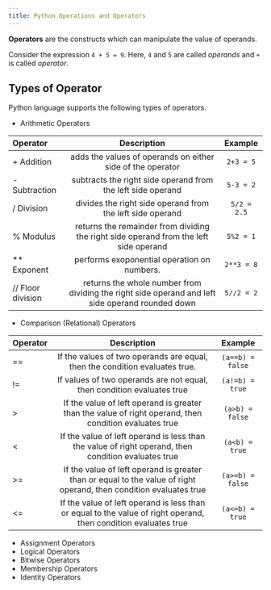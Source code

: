 ```yaml
---
title: Python Operations and Operators
---
```

**Operators** are the constructs which can manipulate the value of operands.

Consider the expression `4 + 5 = 9`. Here, `4` and `5` are called _operands_ and `+` is called _operator_.

## Types of Operator

Python language supports the following types of operators.

*   Arithmetic Operators

|     Operator      |       Description           | Example  |
| :-----------------|:-------------:| :-----:|
| + Addition        | adds the values of operands on either side of the operator                             |`2+3 = 5`|
| - Subtraction     | subtracts the right side operand from the left side operand                            |`5-3 = 2` |
| / Division        | divides the right side operand from the left side operand                              |`5/2 = 2.5` |
| % Modulus         | returns the remainder from dividing the right side operand from the left side operand  |`5%2 = 1`|
| ** Exponent       | performs exoponential operation on numbers.                                            |`2**3 = 8` |
| // Floor division | returns the whole number from dividing the right side operand and left side operand rounded down |`5//2 = 2` |

*   Comparison (Relational) Operators

|     Operator      |       Description           | Example  |
| :-----------------|:-------------:| :-----:|
| ==                | If the values of two operands are equal, then the condition evaluates true.     |`(a==b) = false`|
|!=                 | If values of two operands are not equal, then condition evaluates true          |`(a!=b) = true` |
| >                 | If the value of left operand is greater than the value of right operand, then condition evaluates true  |`(a>b) = false` |
| <                 | If the value of left operand is less than the value of right operand, then condition evaluates true |`(a<b) = true`|
| >=                | If the value of left operand is greater than or equal to the value of right operand, then condition evaluates true |`(a>=b) = false` |
| <=                | If the value of left operand is less than or equal to the value of right operand, then condition evaluates true|`(a<=b) = true` |

*   Assignment Operators
*   Logical Operators
*   Bitwise Operators
*   Membership Operators
*   Identity Operators
